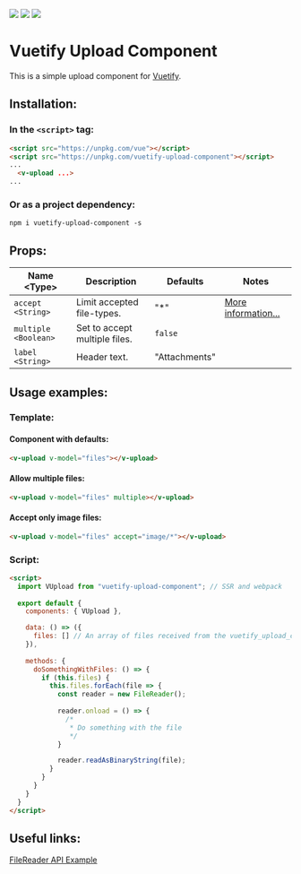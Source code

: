 [![](https://img.shields.io/npm/v/vuetify-upload-component.svg)](https://www.npmjs.com/package/vuetify-upload-component)
[![](https://img.shields.io/github/languages/code-size/avrtau/vuetify-upload-component)](https://www.npmjs.com/package/vuetify-upload-component)
[![](https://img.shields.io/github/license/avrtau/vuetify_upload_component)](https://github.com/avrtau/vuetify_upload_component/blob/master/LICENSE)
# Vuetify Upload Component
This is a simple upload component for [Vuetify](https://vuetifyjs.com/en/).

## Installation:
### In the `<script>` tag:
```html
<script src="https://unpkg.com/vue"></script>
<script src="https://unpkg.com/vuetify-upload-component"></script>
...
  <v-upload ...>
...
```

### Or as a project dependency:
```
npm i vuetify-upload-component -s
```

## Props:
Name \<Type\> | Description | Defaults | Notes
--- | --- | --- | --- 
`accept <String>` | Limit accepted file-types. | "\*" | [More information...](https://developer.mozilla.org/en-US/docs/Web/HTML/Attributes/accept)
`multiple <Boolean>` | Set to accept multiple files. | `false` | 
`label <String>` | Header text. | "Attachments"

## Usage examples:
### Template:
#### Component with defaults:
```html
<v-upload v-model="files"></v-upload>
```
#### Allow multiple files:
```html
<v-upload v-model="files" multiple></v-upload>
```
#### Accept only image files:
```html
<v-upload v-model="files" accept="image/*"></v-upload>
```
### Script:
```html
<script>
  import VUpload from "vuetify-upload-component"; // SSR and webpack
  
  export default {
    components: { VUpload },

    data: () => ({
      files: [] // An array of files received from the vuetify_upload_component
    }),
    
    methods: {
      doSomethingWithFiles: () => {
        if (this.files) {
          this.files.forEach(file => {
            const reader = new FileReader();
        
            reader.onload = () => {
              /*
               * Do something with the file
               */
            }

            reader.readAsBinaryString(file);
          }
        }
      }
    }
  }
</script>
```

## Useful links:
[FileReader API Example](https://developer.mozilla.org/en-US/docs/Web/API/File/Using_files_from_web_applications#Handling_the_upload_process_for_a_file)

